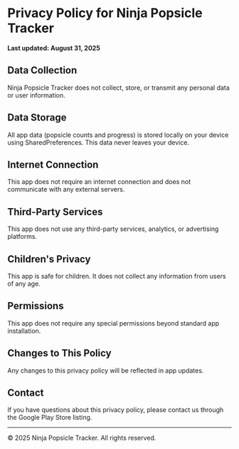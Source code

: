# Privacy Policy for Ninja Popsicle Tracker

**Last updated: August 31, 2025**

## Data Collection
Ninja Popsicle Tracker does not collect, store, or transmit any personal data or user information.

## Data Storage
All app data (popsicle counts and progress) is stored locally on your device using SharedPreferences. This data never leaves your device.

## Internet Connection
This app does not require an internet connection and does not communicate with any external servers.

## Third-Party Services
This app does not use any third-party services, analytics, or advertising platforms.

## Children's Privacy
This app is safe for children. It does not collect any information from users of any age.

## Permissions
This app does not require any special permissions beyond standard app installation.

## Changes to This Policy
Any changes to this privacy policy will be reflected in app updates.

## Contact
If you have questions about this privacy policy, please contact us through the Google Play Store listing.

---
© 2025 Ninja Popsicle Tracker. All rights reserved.